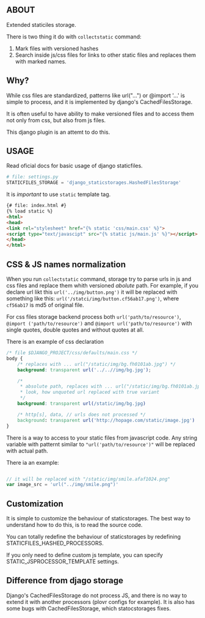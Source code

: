ABOUT
-----

Extended staticiles storage.

There is two thing it do with `collectstatic` command:


1.  Mark files with versioned hashes
2.  Search inside js/css files for links to other static files and
replaces them with marked names.


Why?
----

While css files are standardized, patterns 
like url("...") or @import '...' is simple to process,
and it is implemented by django's CachedFilesStorage. 

It is often useful to have ability to make
versioned files and to access them not only from css,
but also from js files. 

This django plugin is an attemt to do this.

USAGE
-----

Read oficial docs for basic usage of django staticfiles.
```python
# file: settings.py
STATICFILES_STORAGE = 'django_staticstorages.HashedFilesStorage'
```

It is *important* to use `static` template tag.
```html
{# file: index.html #}
{% load static %}
<html>
<head>
<link rel="stylesheet" href="{% static 'css/main.css' %}">
<script type="text/javascipt" src="{% static js/main.js' %}"></script>
</head>
</html>
```

CSS & JS names normalization
----------------------------

When you run `collectstatic` command, storage try to parse urls 
in js and css files and replace them whith versioned *abolute* path.
For example, if you declare url likt this `url('../img/button.png')` 
it will be replaced with something like this: `url('/statci/img/button.cf56ab17.png')`,
where `cf56ab17` is md5 of original file.

For css files storage backend process both `url('path/to/resource')`,
`@import ('path/to/resource')` and `@import url('path/to/resource')` with
single quotes, double quotes and without quotes at all. 

There is an example of css declaration
```css
/* file $DJANGO_PROJECT/css/defaults/main.css */
body { 
    /* replaces with ... url("/static/img/bg.fh0101ab.jpg") */
    background: transparent url('../..//img/bg.jpg'); 

    /* 
     * absolute path, replaces with ... url("/static/img/bg.fh0101ab.jpg"))
     * look, how unquoted url replaced with true variant
     */
    background: transparent url(/static/img/bg.jpg)

    /* http[s], data, // urls does not processed */
    background: transparent url('http://hopage.com/static/image.jpg')
}
```


There is a way to access to your static files from javascript code. 
Any string variable with patternt similar to
`"url('path/to/resource')"` will be replaced with actual path.

There ia an example:
```javascript

// it will be replaced with "/static/img/smile.afaf1024.png"
var image_src = 'url("../img/smile.png")'
```

Customization
-------------

<totally incomplete docs>

It is simple to customize the behaviour of staticstorages.
The best way to understand how to do this, is to read
the source code.

You can totally redefine the behaviour of staticstorages by
redefining STATICFILES_HASHED_PROCESSORS.

If you only need to define custom js template, you can 
specify STATIC_JSPROCESSOR_TEMPLATE settings.


Difference from djago storage
-----------------------------

Django's CachedFilesStorage do not process JS, and there is no way
to extend it with another processors (plovr configs for example).
It is also has some bugs with CachedFilesStorage, which statocstorages
fixes.
